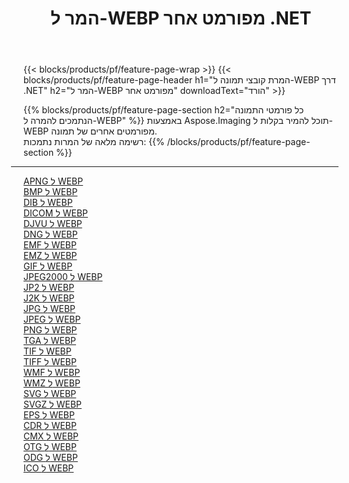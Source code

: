 ﻿---
title: המר ל-WEBP מפורמט אחר .NET 
weight: 3920
url: /he/net/conversion/to/webp 
lang: he
langdirlevel: 2
locales: zh-hans,ja,it,ru,de,es,fr,nl,id,lt,pl,pt,vi,tr,ko,zh-hant,ar,hi,th,sv,cs,uk,he
description: באמצעות Aspose.Imaging תוכל להמיר בקלות ל-WEBP מפורמט אחר
---

{{< blocks/products/pf/feature-page-wrap >}}
{{< blocks/products/pf/feature-page-header h1="המרת קובצי תמונה ל-WEBP דרך .NET" h2="המר ל-WEBP מפורמט אחר" downloadText="הורד" >}}


{{% blocks/products/pf/feature-page-section  h2="כל פורמטי התמונה הנתמכים להמרה ל-WEBP" %}}
באמצעות Aspose.Imaging תוכל להמיר בקלות ל-WEBP מפורמטים אחרים של תמונה.
<br/>
רשימה מלאה של המרות נתמכות:
{{% /blocks/products/pf/feature-page-section %}}
<div class="container-fluid productfamilypage bg-gray">
    <div class="convertypes bg-gray agp-content section">
        <div class="container">
		<hr style="margin-left:-20px;"/>
		<div class="row other-converters">
		    <div class='col-md-2 other-converter remove-lp remove-rp'><a href="/imaging/he/net/conversion/apng-to-webp" >APNG ל WEBP</a></div>
<div class='col-md-2 other-converter remove-lp remove-rp'><a href="/imaging/he/net/conversion/bmp-to-webp" >BMP ל WEBP</a></div>
<div class='col-md-2 other-converter remove-lp remove-rp'><a href="/imaging/he/net/conversion/dib-to-webp" >DIB ל WEBP</a></div>
<div class='col-md-2 other-converter remove-lp remove-rp'><a href="/imaging/he/net/conversion/dicom-to-webp" >DICOM ל WEBP</a></div>
<div class='col-md-2 other-converter remove-lp remove-rp'><a href="/imaging/he/net/conversion/djvu-to-webp" >DJVU ל WEBP</a></div>
<div class='col-md-2 other-converter remove-lp remove-rp'><a href="/imaging/he/net/conversion/dng-to-webp" >DNG ל WEBP</a></div>
<div class='col-md-2 other-converter remove-lp remove-rp'><a href="/imaging/he/net/conversion/emf-to-webp" >EMF ל WEBP</a></div>
<div class='col-md-2 other-converter remove-lp remove-rp'><a href="/imaging/he/net/conversion/emz-to-webp" >EMZ ל WEBP</a></div>
<div class='col-md-2 other-converter remove-lp remove-rp'><a href="/imaging/he/net/conversion/gif-to-webp" >GIF ל WEBP</a></div>
<div class='col-md-2 other-converter remove-lp remove-rp'><a href="/imaging/he/net/conversion/jpeg2000-to-webp" >JPEG2000 ל WEBP</a></div>
<div class='col-md-2 other-converter remove-lp remove-rp'><a href="/imaging/he/net/conversion/jp2-to-webp" >JP2 ל WEBP</a></div>
<div class='col-md-2 other-converter remove-lp remove-rp'><a href="/imaging/he/net/conversion/j2k-to-webp" >J2K ל WEBP</a></div>
<div class='col-md-2 other-converter remove-lp remove-rp'><a href="/imaging/he/net/conversion/jpg-to-webp" >JPG ל WEBP</a></div>
<div class='col-md-2 other-converter remove-lp remove-rp'><a href="/imaging/he/net/conversion/jpeg-to-webp" >JPEG ל WEBP</a></div>
<div class='col-md-2 other-converter remove-lp remove-rp'><a href="/imaging/he/net/conversion/png-to-webp" >PNG ל WEBP</a></div>
<div class='col-md-2 other-converter remove-lp remove-rp'><a href="/imaging/he/net/conversion/tga-to-webp" >TGA ל WEBP</a></div>
<div class='col-md-2 other-converter remove-lp remove-rp'><a href="/imaging/he/net/conversion/tif-to-webp" >TIF ל WEBP</a></div>
<div class='col-md-2 other-converter remove-lp remove-rp'><a href="/imaging/he/net/conversion/tiff-to-webp" >TIFF ל WEBP</a></div>
<div class='col-md-2 other-converter remove-lp remove-rp'><a href="/imaging/he/net/conversion/wmf-to-webp" >WMF ל WEBP</a></div>
<div class='col-md-2 other-converter remove-lp remove-rp'><a href="/imaging/he/net/conversion/wmz-to-webp" >WMZ ל WEBP</a></div>
<div class='col-md-2 other-converter remove-lp remove-rp'><a href="/imaging/he/net/conversion/svg-to-webp" >SVG ל WEBP</a></div>
<div class='col-md-2 other-converter remove-lp remove-rp'><a href="/imaging/he/net/conversion/svgz-to-webp" >SVGZ ל WEBP</a></div>
<div class='col-md-2 other-converter remove-lp remove-rp'><a href="/imaging/he/net/conversion/eps-to-webp" >EPS ל WEBP</a></div>
<div class='col-md-2 other-converter remove-lp remove-rp'><a href="/imaging/he/net/conversion/cdr-to-webp" >CDR ל WEBP</a></div>
<div class='col-md-2 other-converter remove-lp remove-rp'><a href="/imaging/he/net/conversion/cmx-to-webp" >CMX ל WEBP</a></div>
<div class='col-md-2 other-converter remove-lp remove-rp'><a href="/imaging/he/net/conversion/otg-to-webp" >OTG ל WEBP</a></div>
<div class='col-md-2 other-converter remove-lp remove-rp'><a href="/imaging/he/net/conversion/odg-to-webp" >ODG ל WEBP</a></div>
<div class='col-md-2 other-converter remove-lp remove-rp'><a href="/imaging/he/net/conversion/ico-to-webp" >ICO ל WEBP</a></div>
                </div>
        </div>
    </div>
</div>
<br/>


